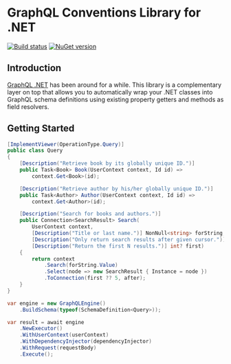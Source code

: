 GraphQL Conventions Library for .NET
====================================

[![Build status](https://ci.appveyor.com/api/projects/status/a8oyaoubntd6ft9n/branch/master?svg=true)](https://ci.appveyor.com/project/tlil87/conventions/branch/master) [![NuGet version](https://img.shields.io/nuget/v/GraphQL.Conventions.svg)](https://img.shields.io/nuget/v/GraphQL.Conventions.svg)

## Introduction
[GraphQL .NET](https://www.github.com/graphql-dotnet/graphql-dotnet) has been around for a while. This library is a complementary layer on top that allows you to automatically wrap your .NET classes into GraphQL schema definitions using existing property getters and methods as field resolvers.

## Getting Started

```cs
[ImplementViewer(OperationType.Query)]
public class Query
{
    [Description("Retrieve book by its globally unique ID.")]
    public Task<Book> Book(UserContext context, Id id) =>
        context.Get<Book>(id);

    [Description("Retrieve author by his/her globally unique ID.")]
    public Task<Author> Author(UserContext context, Id id) =>
        context.Get<Author>(id);

    [Description("Search for books and authors.")]
    public Connection<SearchResult> Search(
        UserContext context,
        [Description("Title or last name.")] NonNull<string> forString,
        [Description("Only return search results after given cursor.")] Cursor? after,
        [Description("Return the first N results.")] int? first)
    {
        return context
            .Search(forString.Value)
            .Select(node => new SearchResult { Instance = node })
            .ToConnection(first ?? 5, after);
    }
}

var engine = new GraphQLEngine()
    .BuildSchema(typeof(SchemaDefinition<Query>));

var result = await engine
    .NewExecutor()
    .WithUserContext(userContext)
    .WithDependencyInjector(dependencyInjector)
    .WithRequest(requestBody)
    .Execute();
```
